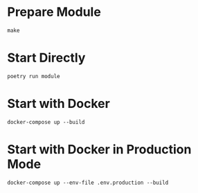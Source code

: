 # Prepare Module
`make`

# Start Directly
`poetry run module`

# Start with Docker
`docker-compose up --build`

# Start with Docker in Production Mode
`docker-compose up --env-file .env.production --build`